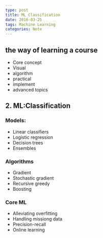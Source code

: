 ```yaml
---
type: post
title: ML Classification
date: 2016-03-25
tags: Machine Learning
categories: Note
---
```



## the way of learning a course
- Core concept
- Visual
- algorithm
- practical 
- implement
- advanced topics

## 2. ML:Classification
### Models: 
- Linear classifiers
- Logistic regression 
- Decision trees
- Ensembles

### Algorithms
- Gradient
- Stochastic gradient
- Recursive greedy
- Boosting

### Core ML
- Alleviating overfitting
- Handling missiong data
- Precision-recall
- Online learning



